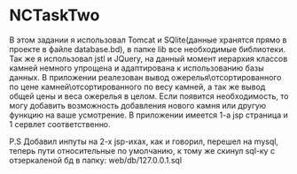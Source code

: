 # NCTaskTwo
В этом задании я использовал Tomcat и SQlite(данные хранятся прямо в проекте в файле database.bd), в папке lib все необходимые библиотеки.
Так же я использовал jstl и JQuery, на данный момент иерархия классов камней немного упрощена и адаптирована к использованию базы данных.
В приложении реалезован вывод ожерелья\отсортированного по цене камней\отсортированного по весу камней, а так же вывод общей цены и веса ожерелья в целом.
Если появится необходимость, то могу добавить возможность добавления нового камня или другую функцию на ваше усмотрение.
В приложении имеется 1-а jsp страница и 1 сервлет соответственно.

P.S Добавил инпуты на 2-х jsp-ихах, как и говорил, перешел на mysql, теперь пути относительные по умолчанию, к тому же скинул sql-ку с отзеркаленой бд в папку: web/db/127.0.0.1.sql